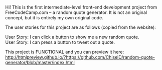 Hi! This is the first intermediate-level front-end development project from FreeCodeCamp.com – a random quote generator. It is not an original concept, but it is entirely my own original code.

The user stories for this project are as follows (copied from the website):

User Story: I can click a button to show me a new random quote.<br />
User Story: I can press a button to tweet out a quote.

This project is FUNCTIONAL and you can preview it here:<br />
http://htmlpreview.github.io/?https://github.com/ChiselD/random-quote-generator/blob/master/index.html
